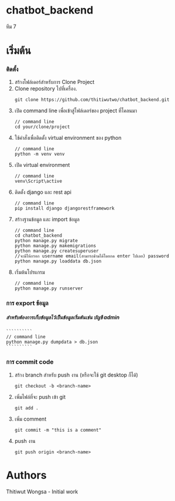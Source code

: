 # chatbot_backend
ทีม 7 
# เริ่มต้น
### ติดตั้ง
1. สร้างโฟล์เดอร์สำหรับการ Clone Project
2. Clone repository ไปที่เครื่อง.
    ``````````
    git clone https://github.com/thitiwutwo/chatbot_backend.git
    ``````````
3. เปิด command line เพื่อเข้าสู่โฟล์เดอร์ของ project ที่โคลนมา
    ``````````
    // command line
    cd your/clone/project
    ``````````
4. ใช้คำสั่งเพื่อติดตั้ง virtual environment ของ python
    ``````````
    // command line
    python -m venv venv
    ``````````
5. เปิด virtual environment
    ``````````
    // command line
    venv\Script\active
    ``````````
6. ติดตั้ง django และ rest api
    ``````````
    // command line
    pip install django djangorestframework
    ``````````
7. สร้างฐานข้อมูล และ import ข้อมูล
    ``````````
    // command line
    cd chatbot_backend
    python manage.py migrate
    python manage.py makemigrations
    python manage.py createsuperuser
    //จะมีให้กรอก username email(สามารถข้ามได้โดยกด enter ไปเลย) password
    python manage.py loaddata db.json
    ``````````
8. เริ่มต้นโปรแกรม
    ``````````
    // command line
    python manage.py runserver
    ``````````
### การ export ข้อมูล
##### สำหรับต้องการเก็บข้อมูลไว้เป็นข้อมูลเริ่มต้นเช่น บัญชี admin
    ``````````
    // command line
    python manage.py dumpdata > db.json
    ``````````
### การ commit code
1. สร้าง branch สำหรับ push งาน (หรือจะใช้ git desktop ก็ได้)
    ``````````
    git checkout -b <branch-name>
    ``````````
2. เพิ่มไฟล์ที่จะ push เข้า git
    ``````````
    git add .
    ``````````
3. เพิ่ม comment
    ``````````
    git commit -m "this is a comment"
    ``````````
4. push งาน
    ``````````
    git push origin <branch-name>
    ``````````

# Authors
Thitiwut Wongsa - Initial work